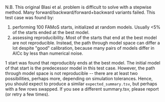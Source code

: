 N.B. This original Blasi et al. problem is difficult to solve with a stepwise method. Many forward/backward/forward+backward variants failed. This test case was found by:
1. performing 100 FAMoS starts, initialized at random models. Usually <5% of the starts ended at the best model.
2. assessing reproducibility. Most of the starts that end at the best model are not reproducible. Instead, the path through model space can differ a lot despite "good" calibration, because many pairs of models differ in AICc by less than numerical noise.

1 start was found that reproducibly ends at the best model. The initial model of that start is the predecessor model in this test case. However, the path through model space is not reproducible -- there are at least two possibilities, perhaps more, depending on simulation tolerances. Hence, you should expect to produce a similar `expected_summary.tsv`, but perhaps with a few rows swapped. If you see a different summary.tsv, please report (or retry a few times).
